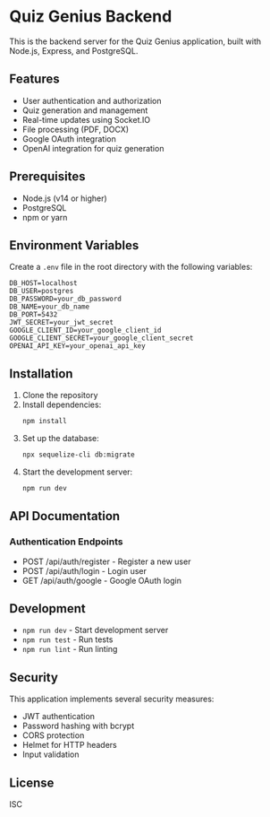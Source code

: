 # Quiz Genius Backend

This is the backend server for the Quiz Genius application, built with Node.js, Express, and PostgreSQL.

## Features

- User authentication and authorization
- Quiz generation and management
- Real-time updates using Socket.IO
- File processing (PDF, DOCX)
- Google OAuth integration
- OpenAI integration for quiz generation

## Prerequisites

- Node.js (v14 or higher)
- PostgreSQL
- npm or yarn

## Environment Variables

Create a `.env` file in the root directory with the following variables:

```env
DB_HOST=localhost
DB_USER=postgres
DB_PASSWORD=your_db_password
DB_NAME=your_db_name
DB_PORT=5432
JWT_SECRET=your_jwt_secret
GOOGLE_CLIENT_ID=your_google_client_id
GOOGLE_CLIENT_SECRET=your_google_client_secret
OPENAI_API_KEY=your_openai_api_key
```

## Installation

1. Clone the repository
2. Install dependencies:
   ```bash
   npm install
   ```
3. Set up the database:
   ```bash
   npx sequelize-cli db:migrate
   ```
4. Start the development server:
   ```bash
   npm run dev
   ```

## API Documentation

### Authentication Endpoints
- POST /api/auth/register - Register a new user
- POST /api/auth/login - Login user
- GET /api/auth/google - Google OAuth login



## Development

- `npm run dev` - Start development server
- `npm run test` - Run tests
- `npm run lint` - Run linting

## Security

This application implements several security measures:
- JWT authentication
- Password hashing with bcrypt
- CORS protection
- Helmet for HTTP headers
- Input validation

## License

ISC 